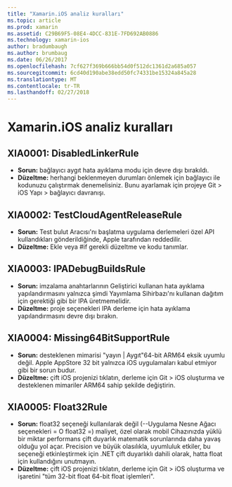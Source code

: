 ```yaml
---
title: "Xamarin.iOS analiz kuralları"
ms.topic: article
ms.prod: xamarin
ms.assetid: C29B69F5-08E4-4DCC-831E-7FD692AB0886
ms.technology: xamarin-ios
author: bradumbaugh
ms.author: brumbaug
ms.date: 06/26/2017
ms.openlocfilehash: 7cf627f369b666bb54d0f512dc1361d2a685a057
ms.sourcegitcommit: 6cd40d190abe38edd50fc74331be15324a845a28
ms.translationtype: MT
ms.contentlocale: tr-TR
ms.lasthandoff: 02/27/2018
---
```

# <a name="xamarinios-analysis-rules"></a>Xamarin.iOS analiz kuralları


## <a name="a-namexia0001xia0001-disabledlinkerrule"></a><a name="XIA0001"/>XIA0001: DisabledLinkerRule

- **Sorun:** bağlayıcı aygıt hata ayıklama modu için devre dışı bırakıldı.
- **Düzeltme:** herhangi beklenmeyen durumları önlemek için bağlayıcı ile kodunuzu çalıştırmak denemelisiniz.
Bunu ayarlamak için projeye Git > iOS Yapı > bağlayıcı davranışı.

## <a name="a-namexia0002xia0002-testcloudagentreleaserule"></a><a name="XIA0002"/>XIA0002: TestCloudAgentReleaseRule

- **Sorun:** Test bulut Aracısı'nı başlatma uygulama derlemeleri özel API kullandıkları gönderildiğinde, Apple tarafından reddedilir.
- **Düzeltme:** Ekle veya #if gerekli düzeltme ve kodu tanımlar.

## <a name="a-namexia0003xia0003-ipadebugbuildsrule"></a><a name="XIA0003"/>XIA0003: IPADebugBuildsRule

- **Sorun:** imzalama anahtarlarının Geliştirici kullanan hata ayıklama yapılandırmasını yalnızca şimdi Yayımlama Sihirbazı'nı kullanan dağıtım için gerektiği gibi bir IPA üretmemelidir.
- **Düzeltme:** proje seçenekleri IPA derleme için hata ayıklama yapılandırmasını devre dışı bırakın.

## <a name="a-namexia0004xia0004-missing64bitsupportrule"></a><a name="XIA0004"/>XIA0004: Missing64BitSupportRule

- **Sorun:** desteklenen mimarisi "yayın | Aygıt"64-bit ARM64 eksik uyumlu değil. Apple AppStore 32 bit yalnızca iOS uygulamaları kabul etmiyor gibi bir sorun budur.
- **Düzeltme:** çift iOS projenizi tıklatın, derleme için Git > iOS oluşturma ve desteklenen mimariler ARM64 sahip şekilde değiştirin.

## <a name="a-namexia0005xia0005-float32rule"></a><a name="XIA0005"/>XIA0005: Float32Rule

- **Sorun:** float32 seçeneği kullanılarak değil (--Uygulama Nesne Ağacı seçenekleri = O float32 =) maliyet, özel olarak mobil Cihazınızda yüklü bir miktar performans çift duyarlık matematik sorunlarında daha yavaş olduğu yol açar. Precision ve büyük olasılıkla, uyumluluk etkiler, bu seçeneği etkinleştirmek için .NET çift duyarlıklı dahili olarak, hatta float için kullandığını unutmayın.
- **Düzeltme:** çift iOS projenizi tıklatın, derleme için Git > iOS oluşturma ve işaretini "tüm 32-bit float 64-bit float işlemleri".
